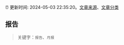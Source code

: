 :alarm_clock: 更新时间: 2024-05-03 22:35:20。[文章来源](/README.md)、[文章分类](/TAGS.md)

## 报告


> 关键字：`报告`、`月报`



